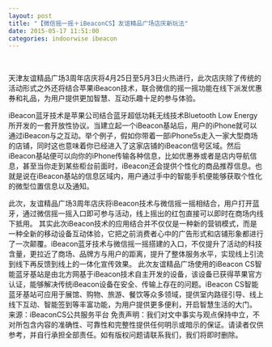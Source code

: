 ```yaml
---
layout: post
title: "【微信摇一摇＋iBeaconCS】友谊精品广场店庆新玩法"
date: 2015-05-17 11:51:00
categories: indoorwise ibeacon
---
```

<div class="asb asb-post asb-post-01"></div>
 
<p> </p>


<div class="rich_media_content" id="js_content">

天津友谊精品广场3周年店庆将4月25日至5月3日火热进行，此次店庆除了传统的活动形式之外还将结合苹果iBeacon技术，联合微信的摇一摇功能在线下派发优惠券和礼品，为用户提供更加智慧、互动乐趣十足的参与体验。

iBeacon蓝牙技术是苹果公司结合蓝牙超低功耗无线技术Bluetooth Low Energy所开发的一套开放性协议。当建立起一个iBeacon基站后，用户的iPhone就可以通过iBeacon与之互动。举个例子，假如你带着一部iPhone5s走入一家大型商场的店铺，同时这也意味着你已经进入了这家店铺的iBeacon信号区域。然后iBeacon基站便可以向你的iPhone传输各种信息，比如优惠券或者是店内导航信息，甚至当你走到某些柜台前面时，iBeacon还会提供个性化的商品推荐信息。也就是说在iBeacon基站的信息区域内，用户通过手中的智能手机便能够获取个性化的微型位置信息以及通知。

此次，友谊精品广场3周年店庆将iBeacon技术与微信摇一摇相结合，用户打开蓝牙，通过微信摇一摇入口即可参与活动，线上摇出的红包直接可以即时在商场内线下抵用。
其实此次iBeacon技术的应用结合并不仅仅是一种新的营销模式，而是一种全新的移动设备互动体验，它把之前消费者心中的广告形式和店铺形象都进行了一次颠覆。iBeacon蓝牙技术与微信摇一摇搭建的入口，不仅提升了活动的科技含量，更拉近了商场、品牌方与用户的距离，提升了整体服务水平，实现线上引流到线下再反馈到线上的一体化宣传效果。
此次友谊精品广场使用的iBeacon CS智能蓝牙基站是由北方网基于iBeacon技术自主开发的设备，该设备已获得苹果官方认证，能够解决传统iBeacon设备在安全、传输上存在的问题。iBeacon CS智能蓝牙基站可应用于展馆、购物、旅游、餐饮等众多领域，提供室内路径引导、线上线下互动、智能签到等丰富功能，为用户提供更多便利，开启智慧生活的大门。
来源：iBeaconCS公共服务平台
免责声明：我们对文中事实与观点保持中立，不对所包含内容的准确性、可靠性和完整性提供任何明示或暗示的保证。请读者仅供参考，并自行承担全部责任。如有版权问题请联系我们，我们将即时删除。
</div>